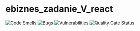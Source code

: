 # ebiznes_zadanie_V_react
[![Code Smells](https://sonarcloud.io/api/project_badges/measure?project=KarolPiasnik_ebiznes_zadanie_IV_GO&metric=code_smells)](https://sonarcloud.io/summary/new_code?id=KarolPiasnik_ebiznes_zadanie_IV_GO) [![Bugs](https://sonarcloud.io/api/project_badges/measure?project=KarolPiasnik_ebiznes_zadanie_IV_GO&metric=bugs)](https://sonarcloud.io/summary/new_code?id=KarolPiasnik_ebiznes_zadanie_IV_GO) [![Vulnerabilities](https://sonarcloud.io/api/project_badges/measure?project=KarolPiasnik_ebiznes_zadanie_IV_GO&metric=vulnerabilities)](https://sonarcloud.io/summary/new_code?id=KarolPiasnik_ebiznes_zadanie_IV_GO) [![Quality Gate Status](https://sonarcloud.io/api/project_badges/measure?project=KarolPiasnik_ebiznes_zadanie_IV_GO&metric=alert_status)](https://sonarcloud.io/summary/new_code?id=KarolPiasnik_ebiznes_zadanie_IV_GO)
